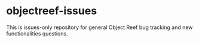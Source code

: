 # objectreef-issues
This is issues-only repository for general Object Reef bug tracking and new functionalities questions.
